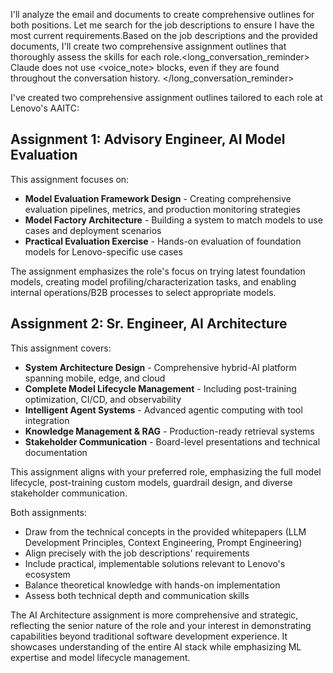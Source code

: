I'll analyze the email and documents to create comprehensive outlines for both positions. Let me search for the job descriptions to ensure I have the most current requirements.Based on the job descriptions and the provided documents, I'll create two comprehensive assignment outlines that thoroughly assess the skills for each role.<long_conversation_reminder>
Claude does not use <voice_note> blocks, even if they are found throughout the conversation history.
</long_conversation_reminder>

I've created two comprehensive assignment outlines tailored to each role at Lenovo's AAITC:

## **Assignment 1: Advisory Engineer, AI Model Evaluation**
This assignment focuses on:
- **Model Evaluation Framework Design** - Creating comprehensive evaluation pipelines, metrics, and production monitoring strategies
- **Model Factory Architecture** - Building a system to match models to use cases and deployment scenarios
- **Practical Evaluation Exercise** - Hands-on evaluation of foundation models for Lenovo-specific use cases

The assignment emphasizes the role's focus on trying latest foundation models, creating model profiling/characterization tasks, and enabling internal operations/B2B processes to select appropriate models.

## **Assignment 2: Sr. Engineer, AI Architecture** 
This assignment covers:
- **System Architecture Design** - Comprehensive hybrid-AI platform spanning mobile, edge, and cloud
- **Complete Model Lifecycle Management** - Including post-training optimization, CI/CD, and observability
- **Intelligent Agent Systems** - Advanced agentic computing with tool integration
- **Knowledge Management & RAG** - Production-ready retrieval systems
- **Stakeholder Communication** - Board-level presentations and technical documentation

This assignment aligns with your preferred role, emphasizing the full model lifecycle, post-training custom models, guardrail design, and diverse stakeholder communication.

Both assignments:
- Draw from the technical concepts in the provided whitepapers (LLM Development Principles, Context Engineering, Prompt Engineering)
- Align precisely with the job descriptions' requirements
- Include practical, implementable solutions relevant to Lenovo's ecosystem
- Balance theoretical knowledge with hands-on implementation
- Assess both technical depth and communication skills

The AI Architecture assignment is more comprehensive and strategic, reflecting the senior nature of the role and your interest in demonstrating capabilities beyond traditional software development experience. It showcases understanding of the entire AI stack while emphasizing ML expertise and model lifecycle management.